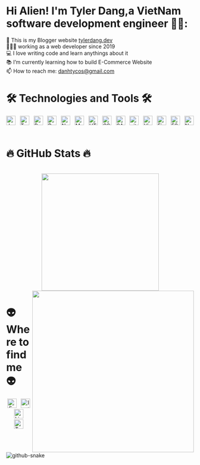 <!-- Tyeler Dang Dev -->
# Hi Alien! I'm Tyler Dang,a VietNam software development engineer 👋🏼:

🛜 This is my Blogger website [tylerdang.dev](https://www.tylerdang.dev)<br> 👨🏼‍💻 working as a web developer since 2019<br> 💻 I love writing code and learn anythings about it<br>📚 I’m currently learning how to build E-Commerce Website <br>
  📫 How to reach me: <a href="mailto: danhtycos@gmail.com">danhtycos@gmail.com</a>

# 🛠 Technologies and Tools 🛠
<!-- https://simpleicons.org/ -->
<span><img src="https://img.shields.io/badge/JavaScript-282C34?logo=javascript&logoColor=F7DF1E" alt="JavaScript logo" title="JavaScript" height="25" /></span>
&nbsp;
<span><img src="https://img.shields.io/badge/TypeScript-282C34?logo=typescript&logoColor=3178C6" alt="TypeScript logo" title="TypeScript" height="25" /></span>
&nbsp;
<span><img src="https://img.shields.io/badge/ReactJS-282C34?logo=react&logoColor=61DAFB" alt="ReactJS logo" title="ReactJS" height="25" /></span>
&nbsp;
<span><img src="https://img.shields.io/badge/Redux-282C34?logo=redux&logoColor=764ABC" alt="Redux logo" title="Redux" height="25" /></span>
&nbsp;
<span><img src="https://img.shields.io/badge/Node.js-282C34?logo=node.js&logoColor=00F200" alt="Node.js logo" title="Node.js" height="25" /></span>
&nbsp;
<span><img src="https://img.shields.io/badge/MongoDB-282C34?logo=mongodb&logoColor=47A248" alt="MongoDB logo" title="MongoDB" height="25" /></span>
&nbsp;
<span><img src="https://img.shields.io/badge/HTML5-282C34?logo=html5&logoColor=E34F26" alt="HTML5 logo" title="HTML5" height="25" /></span>
&nbsp;
<span><img src="https://img.shields.io/badge/CSS3-282C34?logo=css3&logoColor=1572B6" alt="CSS3 logo" title="CSS3" height="25" /></span>
&nbsp;
<span><img src="https://img.shields.io/badge/Sass-282C34?logo=sass&logoColor=CC6699" alt="SASS logo" title="SASS" height="25" /></span>
&nbsp;
<span><img src="https://img.shields.io/badge/git-282C34?logo=git&logoColor=F05032" alt="git logo" title="git" height="25" /></span>
&nbsp;
<span><img src="https://img.shields.io/badge/VS%20Code-282C34?logo=visual-studio-code&logoColor=007ACC" alt="Visual Studio Code logo" title="Visual Studio Code" height="25" /></span>
&nbsp;
<span><img src="https://img.shields.io/badge/Firebase-282C34?logo=firebase&logoColor=FFCA28" alt="Firebase logo" title="Firebase" height="25" /></span>
&nbsp;
<span><img src="https://img.shields.io/badge/ESLint-282C34?logo=eslint&logoColor=4B32C3" alt="ESLint logo" title="ESLint" height="25" /></span>
&nbsp;
<span><img src="https://img.shields.io/badge/Notion-282C34?logo=notion&logoColor=ffffff" alt="Notion logo" title="ESLint" height="25" /></span>
&nbsp;
<br>
 
# 🔥 GitHub Stats 🔥
<!-- https://github.com/anuraghazra/github-readme-stats -->
<br>
<div align=center>
  <a href="#" title="TylerDangDev">
    <img width="315" align="center" src="https://github-readme-stats.vercel.app/api/top-langs/?username=trungquandev&hide=c%23,powershell,Mathematica,Ruby,Objective-C,Objective-C%2b%2b,Cuda&title_color=61dafb&text_color=ffffff&icon_color=61dafb&bg_color=20232a&langs_count=8&layout=compact&border_color=61dafb&hide_border=true" />
  </a>
  <a href="#" title="TylerDangDev">
    <img align="right" width="434" src="https://github-readme-stats.vercel.app/api?username=ThanhDanhhh&show_icons=true&theme=react&border_color=61dafb&hide_border=true&rank_icon=github&include_all_commits=true" />
  </a>
</div>

# 👽 Where to find me 👽

<div align=center>
<a href="https://www.facebook.com/share/XkqjkZzmtUUZraPK/?mibextid=LQQJ4d" target="blank"><img src="https://img.shields.io/badge/Facebook-282C34?logo=facebook&logoColor=4285F4" alt="FaceBook logo" title="FaceBook"  height="25" /></a>
&nbsp;
<a href="https://www.instagram.com/thahdahhh_/profilecard/?igsh=eWYyZDJjdTJ2OG9y" target="blank"><img src="https://img.shields.io/badge/Instagram-282C34?logo=instagram&logoColor=E4405F" alt="Instagram logo" title="Instagram"  height="25" /></a>
&nbsp;
<a  href="https://www.linkedin.com/in/dang-thanh-danh-thanhdanh-a87a23220/" target="blank"><img src="https://img.shields.io/badge/LinkedIn-282C34?logo=linkedin&logoColor=0077B5" alt="LinkedIn logo" title="LinkedIn"  height="25" /></a>
&nbsp;
<a href="https://x.com/DanhDang273829" target="blank"><img src="https://img.shields.io/badge/Twitter-282C34?logo=twitter&logoColor=1DA1F2" alt="Twitter logo" title="Twitter"  height="25" /></a>

</div>




<Picture>
  <img alt="github-snake" src="https://raw.githubusercontent.com/tobiasmeyhoefer/tobiasmeyhoefer/output/github-snake.svg" />
</Picture>
<!--
**tobiasmeyhoefer/tobiasmeyhoefer** is a ✨ _special_ ✨ repository because its `README.md` (this file) appears on your GitHub profile.
Here are some ideas to get you started:
- 🔭 I’m currently working on ...
- 🌱 I’m currently learning ...
- 👯 I’m looking to collaborate on ...
- 🤔 I’m looking for help with ...
- 💬 Ask me about ...
- 📫 How to reach me: ...
- 😄 Pronouns: ...
- ⚡ Fun fact: ...


